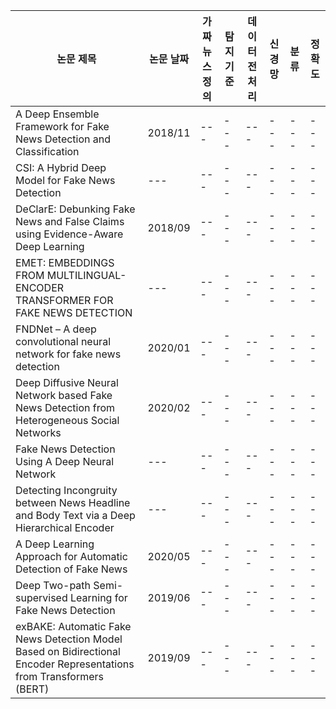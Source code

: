 |논문 제목|논문 날짜|가짜뉴스 정의|탐지 기준|데이터 전처리|신경망|분류|정확도| 
|---|---|---|---|---|---|---|---|
|A Deep Ensemble Framework for Fake News Detection and Classification|2018/11|---|---|---|---|---|---|
|CSI: A Hybrid Deep Model for Fake News Detection|---|---|---|---|---|---|---|
|DeClarE: Debunking Fake News and False Claims using Evidence-Aware Deep Learning|2018/09|---|---|---|---|---|---|
|EMET: EMBEDDINGS FROM MULTILINGUAL-ENCODER TRANSFORMER FOR FAKE NEWS DETECTION|---|---|---|---|---|---|---|
|FNDNet – A deep convolutional neural network for fake news detection|2020/01|---|---|---|---|---|---|
|Deep Diffusive Neural Network based Fake News Detection from Heterogeneous Social Networks|2020/02|---|---|---|---|---|---|
|Fake News Detection Using A Deep Neural Network|---|---|---|---|---|---|---|
|Detecting Incongruity between News Headline and Body Text via a Deep Hierarchical Encoder|---|---|---|---|---|---|---|
|A Deep Learning Approach for Automatic Detection of Fake News|2020/05|---|---|---|---|---|---|
|Deep Two-path Semi-supervised Learning for Fake News Detection|2019/06|---|---|---|---|---|---|
|exBAKE: Automatic Fake News Detection Model Based on Bidirectional Encoder Representations from Transformers (BERT)|2019/09|---|---|---|---|---|---|
